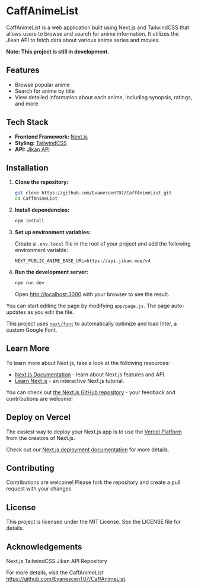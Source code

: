 # CaffAnimeList

CaffAnimeList is a web application built using Next.js and TailwindCSS that allows users to browse and search for anime information. It utilizes the Jikan API to fetch data about various anime series and movies.

**Note: This project is still in development.**

## Features

- Browse popular anime
- Search for anime by title
- View detailed information about each anime, including synopsis, ratings, and more

## Tech Stack

- **Frontend Framework:** [Next.js](https://nextjs.org/)
- **Styling:** [TailwindCSS](https://tailwindcss.com/)
- **API:** [Jikan API](https://jikan.moe/)

## Installation

1. **Clone the repository:**

   ```bash
   git clone https://github.com/EvanescenT07/CaffAnimeList.git
   cd CaffAnimeList
   ```

2. **Install dependencies:**

   ```bash
   npm install
   ```

3. **Set up environment variables:**

   Create a `.env.local` file in the root of your project and add the following environment variable:

   ```plaintext
   NEXT_PUBLIC_ANIME_BASE_URL=https://api.jikan.moe/v4
   ```

4. **Run the development server:**

   ```bash
   npm run dev
   ```

   Open [http://localhost:3000](http://localhost:3000) with your browser to see the result.

You can start editing the page by modifying `app/page.js`. The page auto-updates as you edit the file.

This project uses [`next/font`](https://nextjs.org/docs/basic-features/font-optimization) to automatically optimize and load Inter, a custom Google Font.

## Learn More

To learn more about Next.js, take a look at the following resources:

- [Next.js Documentation](https://nextjs.org/docs) - learn about Next.js features and API.
- [Learn Next.js](https://nextjs.org/learn) - an interactive Next.js tutorial.

You can check out [the Next.js GitHub repository](https://github.com/vercel/next.js/) - your feedback and contributions are welcome!

## Deploy on Vercel

The easiest way to deploy your Next.js app is to use the [Vercel Platform](https://vercel.com/new?utm_medium=default-template&filter=next.js&utm_source=create-next-app&utm_campaign=create-next-app-readme) from the creators of Next.js.

Check out our [Next.js deployment documentation](https://nextjs.org/docs/deployment) for more details.

## Contributing

Contributions are welcome! Please fork the repository and create a pull request with your changes.

## License

This project is licensed under the MIT License. See the LICENSE file for details.

## Acknowledgements

Next.js
TailwindCSS
Jikan API
Repository

For more details, visit the CaffAnimeList https://github.com/EvanescenT07/CaffAnimeList.
